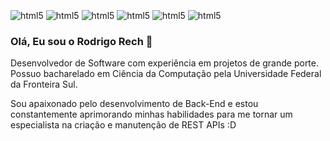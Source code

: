 <div style="display: inline_bloc"><br/>
  <img align="center" alt="html5"src="https://img.shields.io/badge/Java-ED8B00?style=for-the-badge&logo=openjdk&logoColor=white"/>
  <img align="center" alt="html5"src="https://img.shields.io/badge/Kotlin-0095D5?&style=for-the-badge&logo=kotlin&logoColor=white"/>
  <img align="center" alt="html5"src="https://img.shields.io/badge/Spring-6DB33F?style=for-the-badge&logo=spring&logoColor=white"/>
  <img align="center" alt="html5"src="https://img.shields.io/badge/MongoDB-4EA94B?style=for-the-badge&logo=mongodb&logoColor=white"/>
  <img align="center" alt="html5"src="https://img.shields.io/badge/PostgreSQL-316192?style=for-the-badge&logo=postgresql&logoColor=white"/>
  <img align="center" alt="html5"src="https://img.shields.io/badge/Amazon_AWS-232F3E?style=for-the-badge&logo=amazon-aws&logoColor=white"/>
</div>

### Olá, Eu sou o Rodrigo Rech 👋

Desenvolvedor de Software com experiência em projetos de grande porte. Possuo bacharelado em Ciência da Computação pela Universidade Federal da Fronteira Sul.

Sou apaixonado pelo desenvolvimento de Back-End e estou constantemente aprimorando minhas habilidades para me tornar um especialista na criação e manutenção de REST APIs :D
